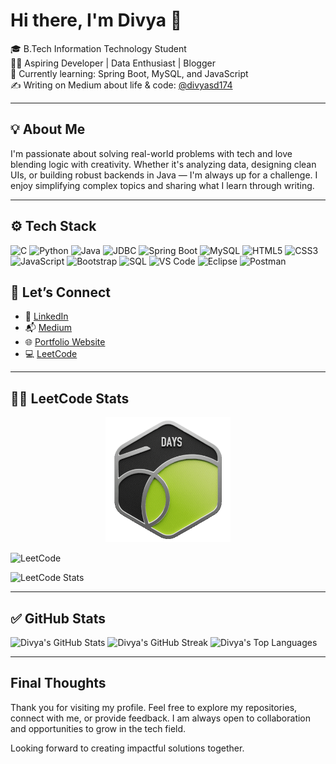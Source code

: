 # Hi there, I'm Divya 👋

🎓 B.Tech Information Technology Student  
👩‍💻 Aspiring Developer | Data Enthusiast | Blogger  
🌱 Currently learning: Spring Boot, MySQL, and JavaScript  
✍️ Writing on Medium about life & code: [@divyasd174](https://medium.com/@divyasd174)

---

## 💡 About Me

I'm passionate about solving real-world problems with tech and love blending logic with creativity. Whether it's analyzing data, designing clean UIs, or building robust backends in Java — I'm always up for a challenge. I enjoy simplifying complex topics and sharing what I learn through writing.

---

## ⚙️ Tech Stack


![C](https://img.shields.io/badge/C-00599C?style=for-the-badge&logo=c&logoColor=white)
![Python](https://img.shields.io/badge/Python-3776AB?style=for-the-badge&logo=python&logoColor=white)
![Java](https://img.shields.io/badge/Java-007396?style=for-the-badge&logo=java&logoColor=white)
![JDBC](https://img.shields.io/badge/JDBC-003B57?style=for-the-badge&logo=oracle&logoColor=white)
![Spring Boot](https://img.shields.io/badge/Spring%20Boot-6DB33F?style=for-the-badge&logo=spring-boot&logoColor=white)
![MySQL](https://img.shields.io/badge/MySQL-4479A1?style=for-the-badge&logo=mysql&logoColor=white)
![HTML5](https://img.shields.io/badge/HTML5-E34F26?style=for-the-badge&logo=html5&logoColor=white)
![CSS3](https://img.shields.io/badge/CSS3-1572B6?style=for-the-badge&logo=css3&logoColor=white)
![JavaScript](https://img.shields.io/badge/JavaScript-F7DF1E?style=for-the-badge&logo=javascript&logoColor=black)
![Bootstrap](https://img.shields.io/badge/Bootstrap-563D7C?style=for-the-badge&logo=bootstrap&logoColor=white)
![SQL](https://img.shields.io/badge/SQL-4479A1?style=for-the-badge&logo=postgresql&logoColor=white)
![VS Code](https://img.shields.io/badge/VS%20Code-007ACC?style=for-the-badge&logo=visual-studio-code&logoColor=white)
![Eclipse](https://img.shields.io/badge/Eclipse-2C2255?style=for-the-badge&logo=eclipse&logoColor=white)
![Postman](https://img.shields.io/badge/Postman-FF6C37?style=for-the-badge&logo=postman&logoColor=white)

## 🔗 Let’s Connect

- 💼 [LinkedIn](https://www.linkedin.com/in/divya-s007/)  
- 📬 [Medium](https://medium.com/@divyasd174)  
- 🌐 [Portfolio Website](https://divya1744.github.io/Portfolio/)  
- 💻 [LeetCode](https://leetcode.com/u/23bit007/)

---

## 👩‍💻 LeetCode Stats

<p align="center">
  <a href="https://leetcode.com/Divya1744">
    <img src="https://github.com/Divya1744/Divya1744/blob/main/50days.gif" alt="50 Days of Code Badge" width="200"/>
  </a>
</p>



![LeetCode](https://img.shields.io/badge/LeetCode-Solved%20Problems%20%7C%20108-brightgreen)  

![LeetCode Stats](https://leetcard.jacoblin.cool/23bit007?theme=dark&font=robot)


---

## ✅ GitHub Stats

![Divya's GitHub Stats](https://github-readme-stats.vercel.app/api?username=Divya1744&show_icons=true&theme=tokyonight)
![Divya's GitHub Streak](https://github-readme-streak-stats.herokuapp.com?user=Divya1744&theme=tokyonight)
![Divya's Top Languages](https://github-readme-stats.vercel.app/api/top-langs/?username=Divya1744&layout=compact&theme=tokyonight)


---

## Final Thoughts


Thank you for visiting my profile. Feel free to explore my repositories, connect with me, or provide feedback. I am always open to collaboration and opportunities to grow in the tech field.

Looking forward to creating impactful solutions together.

